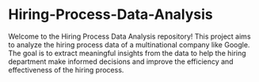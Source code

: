 # Hiring-Process-Data-Analysis
Welcome to the Hiring Process Data Analysis repository! This project aims to analyze the hiring process data of a multinational company like Google. The goal is to extract meaningful insights from the data to help the hiring department make informed decisions and improve the efficiency and effectiveness of the hiring process.
